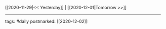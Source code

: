 [[2020-11-29|<< Yesterday]] | [[2020-12-01|Tomorrow >>]]

___
tags: #daily
postmarked: [[2020-12-02]]

